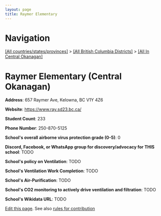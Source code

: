 ```yaml
---
layout: page
title: Raymer Elementary
---
```

# Navigation

[[All countries/states/provinces]](../../..) > [[All British Columbia Districts]](../..) > [[All In Central Okanagan]](..)

# Raymer Elementary (Central Okanagan)

**Address**: 657 Raymer Ave, Kelowna, BC V1Y 4Z6

**Website**: <https://www.ray.sd23.bc.ca/>

**Student Count**: 233

**Phone Number**: 250-870-5125

**School's overall airborne virus protection grade (0-5)**: 0

**Discord, Facebook, or WhatsApp group for discovery/advocacy for THIS school**: TODO

**School's policy on Ventilation**: TODO

**School's Ventilation Work Completion**: TODO

**School's Air-Purification**: TODO

**School's CO2 monitoring to actively drive ventilation and filtration**: TODO

**School's Wikidata URL**: TODO


[Edit this page](https://github.com/ventilate-schools/BC/edit/main/./Central_Okanagan/Raymer_Elementary.md). See also [rules for contribution](../../../contribution-rules/)